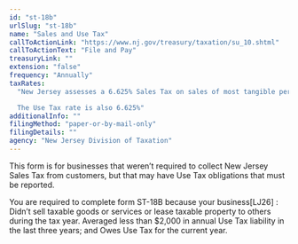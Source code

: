 ```yaml
---
id: "st-18b"
urlSlug: "st-18b"
name: "Sales and Use Tax"
callToActionLink: "https://www.nj.gov/treasury/taxation/su_10.shtml"
callToActionText: "File and Pay"
treasuryLink: ""
extension: "false"
frequency: "Annually"
taxRates:
  "New Jersey assesses a 6.625% Sales Tax on sales of most tangible personal property, specified digital products, and certain services.

  The Use Tax rate is also 6.625%"
additionalInfo: ""
filingMethod: "paper-or-by-mail-only"
filingDetails: ""
agency: "New Jersey Division of Taxation"
---
```


This form is for businesses that weren’t required to collect New Jersey Sales Tax from customers, but that may have Use Tax obligations that must be reported.

You are required to complete form ST-18B because your business[LJ26] :
Didn’t sell taxable goods or services or lease taxable property to others during the tax year.
Averaged less than $2,000 in annual Use Tax liability in the last three years; and
Owes Use Tax for the current year.
